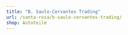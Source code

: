 ```yaml
---
title: "B. Saulo-Cervantes Trading"
url: /santa-rosa/b-saulo-cervantes-trading/
shop: Autoteile
---
```

